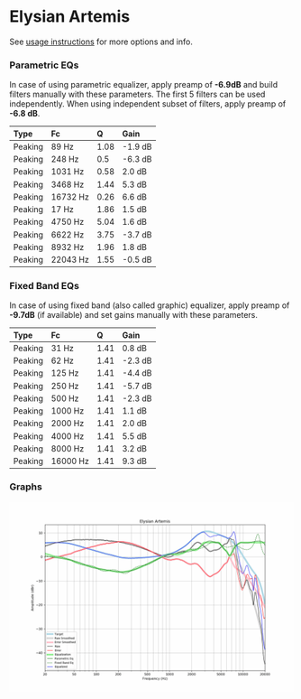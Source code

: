# Elysian Artemis
See [usage instructions](https://github.com/jaakkopasanen/AutoEq#usage) for more options and info.

### Parametric EQs
In case of using parametric equalizer, apply preamp of **-6.9dB** and build filters manually
with these parameters. The first 5 filters can be used independently.
When using independent subset of filters, apply preamp of **-6.8 dB**.

| Type    | Fc       |    Q | Gain    |
|:--------|:---------|:-----|:--------|
| Peaking | 89 Hz    | 1.08 | -1.9 dB |
| Peaking | 248 Hz   | 0.5  | -6.3 dB |
| Peaking | 1031 Hz  | 0.58 | 2.0 dB  |
| Peaking | 3468 Hz  | 1.44 | 5.3 dB  |
| Peaking | 16732 Hz | 0.26 | 6.6 dB  |
| Peaking | 17 Hz    | 1.86 | 1.5 dB  |
| Peaking | 4750 Hz  | 5.04 | 1.6 dB  |
| Peaking | 6622 Hz  | 3.75 | -3.7 dB |
| Peaking | 8932 Hz  | 1.96 | 1.8 dB  |
| Peaking | 22043 Hz | 1.55 | -0.5 dB |

### Fixed Band EQs
In case of using fixed band (also called graphic) equalizer, apply preamp of **-9.7dB**
(if available) and set gains manually with these parameters.

| Type    | Fc       |    Q | Gain    |
|:--------|:---------|:-----|:--------|
| Peaking | 31 Hz    | 1.41 | 0.8 dB  |
| Peaking | 62 Hz    | 1.41 | -2.3 dB |
| Peaking | 125 Hz   | 1.41 | -4.4 dB |
| Peaking | 250 Hz   | 1.41 | -5.7 dB |
| Peaking | 500 Hz   | 1.41 | -2.3 dB |
| Peaking | 1000 Hz  | 1.41 | 1.1 dB  |
| Peaking | 2000 Hz  | 1.41 | 2.0 dB  |
| Peaking | 4000 Hz  | 1.41 | 5.5 dB  |
| Peaking | 8000 Hz  | 1.41 | 3.2 dB  |
| Peaking | 16000 Hz | 1.41 | 9.3 dB  |

### Graphs
![](./Elysian%20Artemis.png)